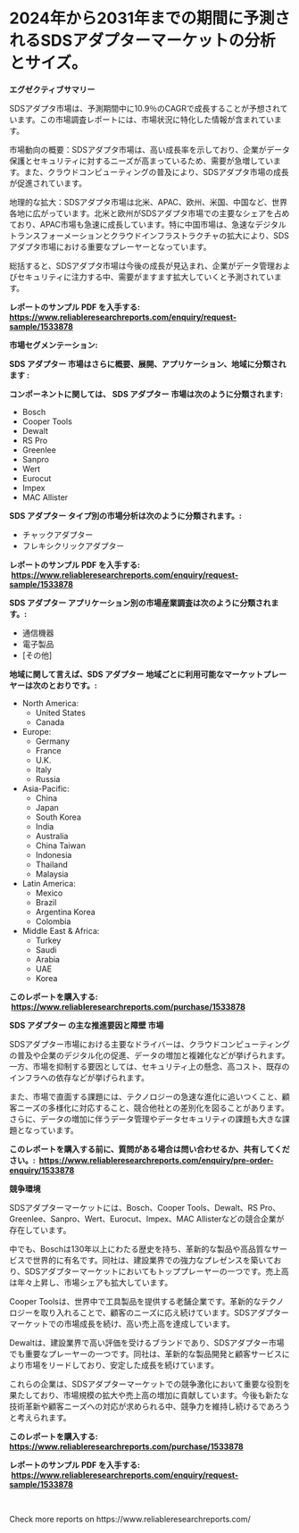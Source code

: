 <p><h1>2024年から2031年までの期間に予測されるSDSアダプターマーケットの分析とサイズ。</h1></p><p><strong>エグゼクティブサマリー</strong></p>
<p><p>SDSアダプタ市場は、予測期間中に10.9％のCAGRで成長することが予想されています。この市場調査レポートには、市場状況に特化した情報が含まれています。</p><p>市場動向の概要：SDSアダプタ市場は、高い成長率を示しており、企業がデータ保護とセキュリティに対するニーズが高まっているため、需要が急増しています。また、クラウドコンピューティングの普及により、SDSアダプタ市場の成長が促進されています。</p><p>地理的な拡大：SDSアダプタ市場は北米、APAC、欧州、米国、中国など、世界各地に広がっています。北米と欧州がSDSアダプタ市場での主要なシェアを占めており、APAC市場も急速に成長しています。特に中国市場は、急速なデジタルトランスフォーメーションとクラウドインフラストラクチャの拡大により、SDSアダプタ市場における重要なプレーヤーとなっています。</p><p>総括すると、SDSアダプタ市場は今後の成長が見込まれ、企業がデータ管理およびセキュリティに注力する中、需要がますます拡大していくと予測されています。</p></p>
<p><strong>レポートのサンプル PDF を入手する: <a href="https://www.reliableresearchreports.com/enquiry/request-sample/1533878">https://www.reliableresearchreports.com/enquiry/request-sample/1533878</a></strong></p>
<p><strong>市場セグメンテーション:</strong></p>
<p><strong> SDS アダプター 市場はさらに概要、展開、アプリケーション、地域に分類されます :</strong></p>
<p><strong>コンポーネントに関しては、 SDS アダプター 市場は次のように分類されます: &nbsp;</strong></p>
<p><ul><li>Bosch</li><li>Cooper Tools</li><li>Dewalt</li><li>RS Pro</li><li>Greenlee</li><li>Sanpro</li><li>Wert</li><li>Eurocut</li><li>Impex</li><li>MAC Allister</li></ul></p>
<p><strong> SDS アダプター タイプ別の市場分析は次のように分類されます。:</strong></p>
<p><ul><li>チャックアダプター</li><li>フレキシクリックアダプター</li></ul></p>
<p><strong>レポートのサンプル PDF を入手する: &nbsp;<a href="https://www.reliableresearchreports.com/enquiry/request-sample/1533878">https://www.reliableresearchreports.com/enquiry/request-sample/1533878</a></strong></p>
<p><strong> SDS アダプター アプリケーション別の市場産業調査は次のように分類されます。:</strong></p>
<p><ul><li>通信機器</li><li>電子製品</li><li>[その他]</li></ul></p>
<p><strong>地域に関して言えば、SDS アダプター 地域ごとに利用可能なマーケットプレーヤーは次のとおりです。:</strong></p>
<p><ul>
    <li>
        North America:
        <ul>
            <li>United States</li>
            <li>Canada</li>
        </ul>
    </li>
    <li>
        Europe:
        <ul>
            <li>Germany</li>
            <li>France</li>
            <li>U.K.</li>
            <li>Italy</li>
            <li>Russia</li>
        </ul>
    </li>
    <li>
        Asia-Pacific:
        <ul>
            <li>China</li>
            <li>Japan</li>
            <li>South Korea</li>
            <li>India</li>
            <li>Australia</li>
            <li>China Taiwan</li>
            <li>Indonesia</li>
            <li>Thailand</li>
            <li>Malaysia</li>
        </ul>
    </li>
    <li>
        Latin America:
        <ul>
            <li>Mexico</li>
            <li>Brazil</li>
            <li>Argentina Korea</li>
            <li>Colombia</li>
        </ul>
    </li>
    <li>
        Middle East & Africa:
        <ul>
            <li>Turkey</li>
            <li>Saudi</li>
            <li>Arabia</li>
            <li>UAE</li>
            <li>Korea</li>
        </ul>
    </li>
    </ul></p>
<p><strong>このレポートを購入する: &nbsp;<a href="https://www.reliableresearchreports.com/purchase/1533878">https://www.reliableresearchreports.com/purchase/1533878</a></strong></p>
<p><strong>SDS アダプター の主な推進要因と障壁 市場</strong></p>
<p><p>SDSアダプター市場における主要なドライバーは、クラウドコンピューティングの普及や企業のデジタル化の促進、データの増加と複雑化などが挙げられます。一方、市場を抑制する要因としては、セキュリティ上の懸念、高コスト、既存のインフラへの依存などが挙げられます。</p><p>また、市場で直面する課題には、テクノロジーの急速な進化に追いつくこと、顧客ニーズの多様化に対応すること、競合他社との差別化を図ることがあります。さらに、データの増加に伴うデータ管理やデータセキュリティの課題も大きな課題となっています。</p></p>
<p><strong>このレポートを購入する前に、質問がある場合は問い合わせるか、共有してください。:&nbsp; <a href="https://www.reliableresearchreports.com/enquiry/pre-order-enquiry/1533878">https://www.reliableresearchreports.com/enquiry/pre-order-enquiry/1533878</a></strong></p>
<p><strong>競争環境</strong></p>
<p><p>SDSアダプターマーケットには、Bosch、Cooper Tools、Dewalt、RS Pro、Greenlee、Sanpro、Wert、Eurocut、Impex、MAC Allisterなどの競合企業が存在しています。</p><p>中でも、Boschは130年以上にわたる歴史を持ち、革新的な製品や高品質なサービスで世界的に有名です。同社は、建設業界での強力なプレゼンスを築いており、SDSアダプターマーケットにおいてもトッププレーヤーの一つです。売上高は年々上昇し、市場シェアも拡大しています。</p><p>Cooper Toolsは、世界中で工具製品を提供する老舗企業です。革新的なテクノロジーを取り入れることで、顧客のニーズに応え続けています。SDSアダプターマーケットでの市場成長を続け、高い売上高を達成しています。</p><p>Dewaltは、建設業界で高い評価を受けるブランドであり、SDSアダプター市場でも重要なプレーヤーの一つです。同社は、革新的な製品開発と顧客サービスにより市場をリードしており、安定した成長を続けています。</p><p>これらの企業は、SDSアダプターマーケットでの競争激化において重要な役割を果たしており、市場規模の拡大や売上高の増加に貢献しています。今後も新たな技術革新や顧客ニーズへの対応が求められる中、競争力を維持し続けるであろうと考えられます。</p></p>
<p><strong>このレポートを購入する: &nbsp; <a href="https://www.reliableresearchreports.com/purchase/1533878">https://www.reliableresearchreports.com/purchase/1533878</a></strong></p>
<p><strong>レポートのサンプル PDF を入手する: &nbsp;<a href="https://www.reliableresearchreports.com/enquiry/request-sample/1533878">https://www.reliableresearchreports.com/enquiry/request-sample/1533878</a></strong><strong></strong></p>
<p>&nbsp;</p>
<p>Check more reports on https://www.reliableresearchreports.com/</p>